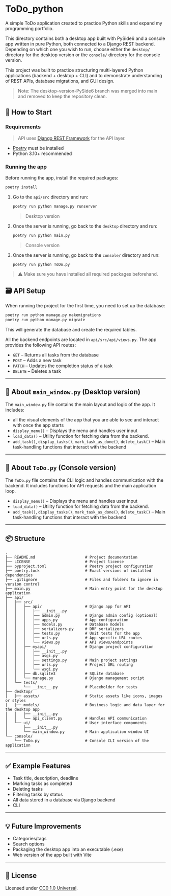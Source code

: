 # ToDo_python

A simple ToDo application created to practice Python skills and expand my programming portfolio.

This directory contains both a desktop app built with PySide6 and a console app written in pure Python, both connected to a Django REST backend. Depending on which one you wish to run, choose either the `desktop/` directory for the desktop version or the `console/` directory for the console version.

This project was built to practice structuring multi-layered Python applications (backend + desktop + CLI) and to demonstrate understanding of REST APIs, database migrations, and GUI design.

> Note: The desktop-version-PySide6 branch was merged into main and removed to keep the repository clean.

## 🚀 How to Start

### Requirements

> API uses [Django REST Framework](https://www.django-rest-framework.org/) for the API layer.

- [Poetry](https://python-poetry.org/docs/) must be installed
- Python 3.10+ recommended

### Running the app

Before running the app, install the required packages:

```bash
poetry install
```

1. Go to the `api/src` directory and run:

   ```bash
   poetry run python manage.py runserver
   ```

   > Desktop version

2. Once the server is running, go back to the `desktop` directory and run:
   ```bash
   poetry run python main.py
   ```
   > Console version
3. Once the server is running, go back to the `console/` directory and run:
   ```bash
   poetry run python ToDo.py
   ```

> ⚠️ Make sure you have installed all required packages beforehand.

## 🗃️ API Setup

When running the project for the first time, you need to set up the database:

```bash
poetry run python manage.py makemigrations
poetry run python manage.py migrate
```

This will generate the database and create the required tables.

All the backend endpoints are located in `api/src/api/views.py`. The app provides the following API routes:

- `GET` – Returns all tasks from the database
- `POST` – Adds a new task
- `PATCH` – Updates the completion status of a task
- `DELETE` – Deletes a task

---

## 🧠 About `main_window.py` (Desktop version)

The `main_window.py` file contains the main layout and logic of the app. It includes:

- all the visual elements of the app that you are able to see and interact with once the app starts
- `display_menu()` – Displays the menu and handles user input
- `load_data()` – Utility function for fetching data from the backend.
- `add_task()`, `display_tasks()`, `mark_task_as_done()`, `delete_task()` – Main task-handling functions that interact with the backend

---

## 🧠 About `ToDo.py` (Console version)

The `ToDo.py` file contains the CLI logic and handles communication with the backend. It includes functions for API requests and the main application loop.

- `display_menu()` – Displays the menu and handles user input
- `load_data()` – Utility function for fetching data from the backend.
- `add_task()`, `display_tasks()`, `mark_task_as_done()`, `delete_task()` – Main task-handling functions that interact with the backend

---

## 📦 Structure

```
.
├── README.md                      # Project documentation
├── LICENSE                        # Project license
├── pyproject.toml                 # Poetry project configuration
├── poetry.lock                    # Exact versions of installed dependencies
├── .gitignore                     # Files and folders to ignore in version control
├── main.py                        # Main entry point for the desktop application
├── api/
│   ├── src/
│   │   ├── api/                   # Django app for API
│   │   │   ├── __init__.py
│   │   │   ├── admin.py           # Django admin config (optional)
│   │   │   ├── apps.py            # App configuration
│   │   │   ├── models.py          # Database models
│   │   │   ├── serializers.py     # DRF serializers
│   │   │   ├── tests.py           # Unit tests for the app
│   │   │   ├── urls.py            # App-specific URL routes
│   │   │   └── views.py           # API views/endpoints
│   │   ├── myapi/                 # Django project configuration
│   │   │   ├── __init__.py
│   │   │   ├── asgi.py
│   │   │   ├── settings.py        # Main project settings
│   │   │   ├── urls.py            # Project URL routing
│   │   │   └── wsgi.py
│   │   ├── db.sqlite3             # SQLite database
│   │   └── manage.py              # Django management script
│   └── tests/
│       └── __init__.py            # Placeholder for tests
├── desktop/
│   ├── assets/                    # Static assets like icons, images or styles
│   ├── models/                    # Business logic and data layer for the desktop app
│   │   ├── __init__.py
│   │   └── api_client.py          # Handles API communication
│   └── ui/                        # User interface components
│       ├── __init__.py
│       └── main_window.py         # Main application window UI
└── console/
    └── ToDo.py                    # Console CLI version of the application

```

---

## ✅ Example Features

- Task title, description, deadline
- Marking tasks as completed
- Deleting tasks
- Filtering tasks by status
- All data stored in a database via Django backend
- CLI

---

## 💡 Future Improvements

- Categories/tags
- Search options
- Packaging the desktop app into an executable (.exe)
- Web version of the app built with Vite

---

## 📜 License

Licensed under [CC0 1.0 Universal](https://creativecommons.org/publicdomain/zero/1.0/).

